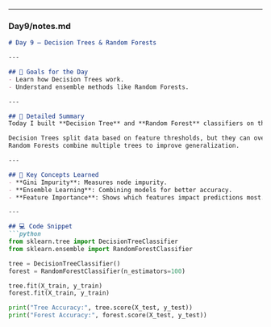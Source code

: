 
---

### **Day9/notes.md**
```markdown
# Day 9 – Decision Trees & Random Forests

---

## 🎯 Goals for the Day
- Learn how Decision Trees work.
- Understand ensemble methods like Random Forests.

---

## 📝 Detailed Summary
Today I built **Decision Tree** and **Random Forest** classifiers on the Titanic dataset.  

Decision Trees split data based on feature thresholds, but they can overfit easily.  
Random Forests combine multiple trees to improve generalization.

---

## 🔑 Key Concepts Learned
- **Gini Impurity**: Measures node impurity.
- **Ensemble Learning**: Combining models for better accuracy.
- **Feature Importance**: Shows which features impact predictions most.

---

## 💻 Code Snippet
```python
from sklearn.tree import DecisionTreeClassifier
from sklearn.ensemble import RandomForestClassifier

tree = DecisionTreeClassifier()
forest = RandomForestClassifier(n_estimators=100)

tree.fit(X_train, y_train)
forest.fit(X_train, y_train)

print("Tree Accuracy:", tree.score(X_test, y_test))
print("Forest Accuracy:", forest.score(X_test, y_test))
